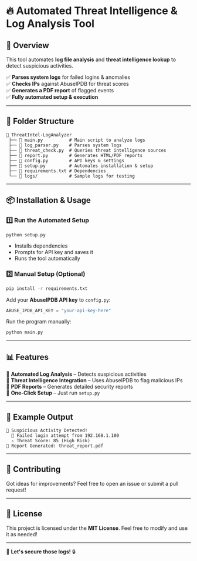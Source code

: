 # 🔥 Automated Threat Intelligence & Log Analysis Tool

## 🚀 Overview
This tool automates **log file analysis** and **threat intelligence lookup** to detect suspicious activities.

✅ **Parses system logs** for failed logins & anomalies  
✅ **Checks IPs** against AbuseIPDB for threat scores  
✅ **Generates a PDF report** of flagged events  
✅ **Fully automated setup & execution**  

---

## 📂 Folder Structure
```
📁 ThreatIntel-LogAnalyzer
 ├── 📄 main.py          # Main script to analyze logs
 ├── 📄 log_parser.py    # Parses system logs
 ├── 📄 threat_check.py  # Queries threat intelligence sources
 ├── 📄 report.py        # Generates HTML/PDF reports
 ├── 📄 config.py        # API keys & settings
 ├── 📄 setup.py         # Automates installation & setup
 ├── 📄 requirements.txt # Dependencies
 └── 📁 logs/            # Sample logs for testing
```

---

## 📦 Installation & Usage
### 1️⃣ **Run the Automated Setup**
```bash
python setup.py
```
- Installs dependencies
- Prompts for API key and saves it
- Runs the tool automatically

### 2️⃣ **Manual Setup (Optional)**
```bash
pip install -r requirements.txt
```
Add your **AbuseIPDB API key** to `config.py`:
```python
ABUSE_IPDB_API_KEY = "your-api-key-here"
```
Run the program manually:
```bash
python main.py
```

---

## 📊 Features
🔹 **Automated Log Analysis** – Detects suspicious activities  
🔹 **Threat Intelligence Integration** – Uses AbuseIPDB to flag malicious IPs  
🔹 **PDF Reports** – Generates detailed security reports  
🔹 **One-Click Setup** – Just run `setup.py`  

---

## 📜 Example Output
```
🚨 Suspicious Activity Detected!
  🛑 Failed login attempt from 192.168.1.100
  ⚠ Threat Score: 85 (High Risk)
📄 Report Generated: threat_report.pdf
```

---

## 🌟 Contributing
Got ideas for improvements? Feel free to open an issue or submit a pull request!

---

## 📄 License
This project is licensed under the **MIT License**. Feel free to modify and use it as needed!

---

🚀 **Let's secure those logs!** 🔒
